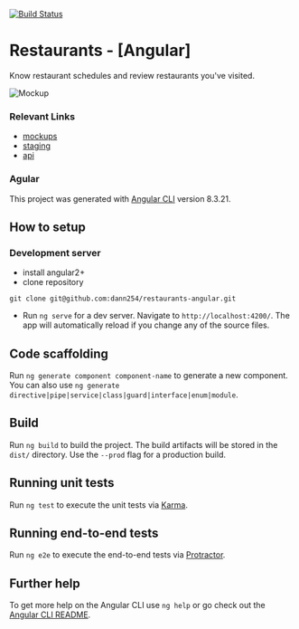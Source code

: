 [![Build Status](https://travis-ci.org/dann254/restaurants-angular.svg?branch=master)](https://travis-ci.org/dann254/restaurants-angular)

# Restaurants - [Angular]
Know restaurant schedules and review restaurants you've visited.

![Mockup](../assets/smartmockups_k5507ult.png?raw=true)

### Relevant Links
- [mockups](https://www.figma.com/file/3bo2TxnLYgNa9aL9lkih6n/Restaurants)
- [staging](https://rest-aurants.herokuapp.com/)
- [api](https://github.com/dann254/restaurants-api)

### Agular
This project was generated with [Angular CLI](https://github.com/angular/angular-cli) version 8.3.21.

## How to setup
### Development server
- install angular2+
- clone repository
```
git clone git@github.com:dann254/restaurants-angular.git
```
- Run `ng serve` for a dev server. Navigate to `http://localhost:4200/`. The app will automatically reload if you change any of the source files.

## Code scaffolding

Run `ng generate component component-name` to generate a new component. You can also use `ng generate directive|pipe|service|class|guard|interface|enum|module`.

## Build

Run `ng build` to build the project. The build artifacts will be stored in the `dist/` directory. Use the `--prod` flag for a production build.

## Running unit tests

Run `ng test` to execute the unit tests via [Karma](https://karma-runner.github.io).

## Running end-to-end tests

Run `ng e2e` to execute the end-to-end tests via [Protractor](http://www.protractortest.org/).

## Further help

To get more help on the Angular CLI use `ng help` or go check out the [Angular CLI README](https://github.com/angular/angular-cli/blob/master/README.md).
